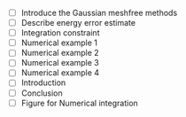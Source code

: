 - [ ] Introduce the Gaussian meshfree methods
- [ ] Describe energy error estimate
- [ ] Integration constraint
- [ ] Numerical example 1
- [ ] Numerical example 2
- [ ] Numerical example 3
- [ ] Numerical example 4
- [ ] Introduction
- [ ] Conclusion
- [ ] Figure for Numerical integration